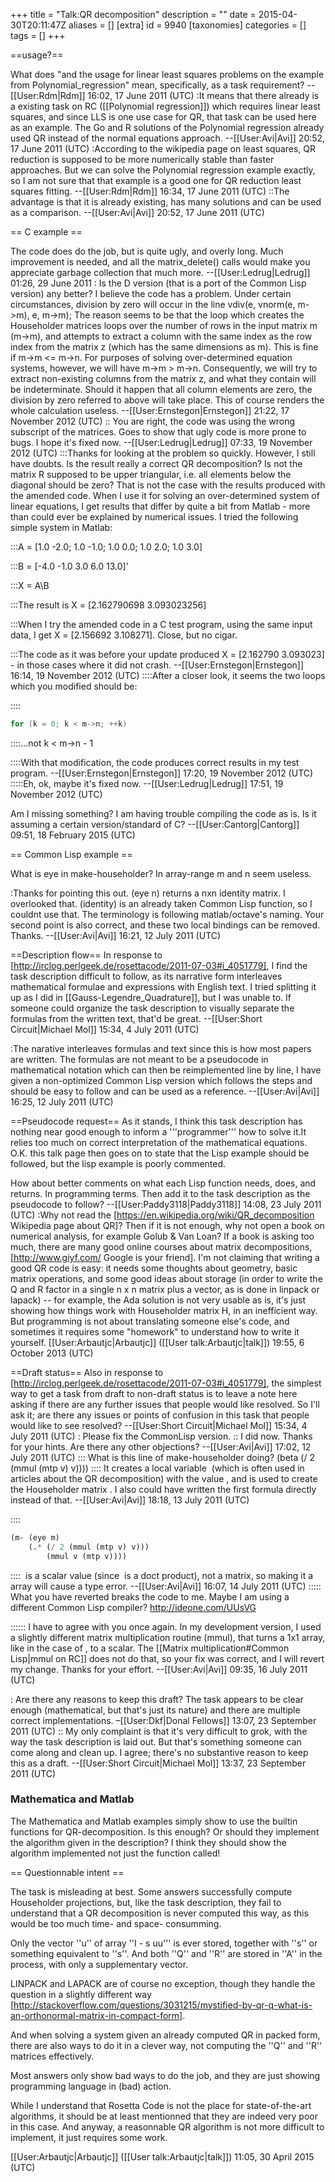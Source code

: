 +++
title = "Talk:QR decomposition"
description = ""
date = 2015-04-30T20:11:47Z
aliases = []
[extra]
id = 9940
[taxonomies]
categories = []
tags = []
+++

==usage?==

What does "and the usage for linear least squares problems on the example from Polynomial_regression" mean, specifically, as a task requirement? --[[User:Rdm|Rdm]] 16:02, 17 June 2011 (UTC)
:It means that there already is a existing task on RC ([[Polynomial regression]]) which requires linear least squares, and since LLS is one use case for QR, that task can be used here as an example. The Go and R solutions of the Polynomial regression already used QR instead of the normal equations approach. --[[User:Avi|Avi]] 20:52, 17 June 2011 (UTC)
:According to the wikipedia page on least squares, QR reduction is supposed to be more numerically stable than faster approaches.  But we can solve the Polynomial regression example exactly, so I am not sure that that example is a good one for QR reduction least squares fitting.  --[[User:Rdm|Rdm]] 16:34, 17 June 2011 (UTC)
::The advantage is that it is already existing, has many solutions and can be used as a comparison. --[[User:Avi|Avi]] 20:52, 17 June 2011 (UTC)

== C example ==

The code does do the job, but is quite ugly, and overly long.  Much improvement is needed, and all the matrix_delete() calls would make you appreciate garbage collection that much more. --[[User:Ledrug|Ledrug]] 01:26, 29 June 2011
: Is the D version (that is a port of the Common Lisp version) any better?
I believe the code has a problem. Under certain circumstances, division by zero will occur in the line
   vdiv(e, vnorm(e, m->m), e, m->m);
The reason seems to be that the loop which creates the Householder matrices loops over the number of rows in the input matrix m (m->m), and attempts to extract a column with the same index as the row index from the matrix z (which has the same dimensions as m). This is fine if m->m <= m->n. For purposes of solving over-determined equation systems, however, we will have m->m > m->n. Consequently, we will try to extract non-existing columns from the matrix z, and what they contain will be indeterminate. Should it happen that all column elements are zero, the division by zero referred to above will take place. This of course renders the whole calculation useless. --[[User:Ernstegon|Ernstegon]] 21:22, 17 November 2012 (UTC)
:: You are right, the code was using the wrong subscript of the matrices.  Goes to show that ugly code is more prone to bugs.  I hope it's fixed now. --[[User:Ledrug|Ledrug]] 07:33, 19 November 2012 (UTC)
:::Thanks for looking at the problem so quickly. However, I still have doubts. Is the result really a correct QR decomposition? Is not the matrix R supposed to be upper triangular, i.e. all elements below the diagonal should be zero? That is not the case with the results produced with the amended code. When I use it for solving an over-determined system of linear equations, I get results that differ by quite a bit from Matlab - more than could ever be explained by numerical issues. I tried the following simple system in Matlab:

:::A = [1.0 -2.0; 1.0 -1.0; 1.0 0.0; 1.0 2.0; 1.0 3.0]

:::B = [-4.0 -1.0 3.0 6.0 13.0]'

:::X = A\B

:::The result is X = [2.162790698 3.093023256]

:::When I try the amended code in a C test program, using the same input data, I get X = [2.156692 3.108271]. Close, but no cigar.

:::The code as it was before your update produced X = [2.162790 3.093023] - in those cases where it did not crash. --[[User:Ernstegon|Ernstegon]] 16:14, 19 November 2012 (UTC)
::::After a closer look, it seems the two loops which you modified should be:

::::
```c
for (k = 0; k < m->n; ++k)
```


::::...not k < m->n - 1

::::With that modification, the code produces correct results in my test program. --[[User:Ernstegon|Ernstegon]] 17:20, 19 November 2012 (UTC)
:::::Eh, ok, maybe it's fixed now. --[[User:Ledrug|Ledrug]] 17:51, 19 November 2012 (UTC)

Am I missing something?  I am having trouble compiling the code as is.  Is it assuming a certain version/standard of C?  --[[User:Cantorg|Cantorg]] 09:51, 18 February 2015 (UTC)

== Common Lisp example ==

What is eye in make-householder? In array-range m and n seem useless.

:Thanks for pointing this out. (eye n) returns a nxn identity matrix. I overlooked that. (identity) is an already taken Common Lisp function, so I couldnt use that. The terminology is following matlab/octave's naming. Your second point is also correct, and these two local bindings can be removed. Thanks. --[[User:Avi|Avi]] 16:21, 12 July 2011 (UTC)

==Description flow==
In response to [http://irclog.perlgeek.de/rosettacode/2011-07-03#i_4051779], I find the task description difficult to follow, as its narrative form interleaves mathematical formulae and expressions with English text. I tried splitting it up as I did in [[Gauss-Legendre_Quadrature]], but I was unable to. If someone could organize the task description to visually separate the formulas from the written text, that'd be great. --[[User:Short Circuit|Michael Mol]] 15:34, 4 July 2011 (UTC)

:The narative interleaves formulas and text since this is how most papers are written. The formulas are not meant to be a pseudocode in mathematical notation which can then be reimplemented line by line, I have given a non-optimized Common Lisp version which follows the steps and should be easy to follow and can be used as a reference. --[[User:Avi|Avi]] 16:25, 12 July 2011 (UTC)

==Pseudocode request==
As it stands, I think this task description has nothing near good enough to inform a '''programmer''' how to solve it.It relies too much on correct interpretation of the mathematical equations. O.K. this talk page then goes on to state that the Lisp example should be followed, but the lisp example is poorly commented.

How about better comments on what each Lisp function needs, does, and returns. In programming terms. Then add it to the task description as the pseudocode to follow? --[[User:Paddy3118|Paddy3118]] 14:08, 23 July 2011 (UTC)
:Why not read the [https://en.wikipedia.org/wiki/QR_decomposition Wikipedia page about QR]? Then if it is not enough, why not open a book on numerical analysis, for example Golub & Van Loan? If a book is asking too much, there are many good online courses about matrix decompositions, [http://www.giyf.com/ Google is your friend]. I'm not claiming that writing a good QR code is easy: it needs some thoughts about geometry, basic matrix operations, and some good ideas about storage (in order to write the Q and R factor in a single n x n matrix plus a vector, as is done in linpack or lapack) -- for example, the Ada solution is not very usable as is, it's just showing how things work with Householder matrix H, in an inefficient way. But programming is not about translating someone else's code, and sometimes it requires some "homework" to understand how to write it yourself. [[User:Arbautjc|Arbautjc]] ([[User talk:Arbautjc|talk]]) 19:55, 6 October 2013 (UTC)

==Draft status==
Also in response to [http://irclog.perlgeek.de/rosettacode/2011-07-03#i_4051779], the simplest way to get a task from draft to non-draft status is to leave a note here asking if there are any further issues that people would like resolved. So I'll ask it; are there any issues or points of confusion in this task that people would like to see resolved? --[[User:Short Circuit|Michael Mol]] 15:34, 4 July 2011 (UTC)
: Please fix the CommonLisp version.
:: I did now. Thanks for your hints. Are there any other objections? --[[User:Avi|Avi]] 17:02, 12 July 2011 (UTC)
::: What is this line of make-householder doing? (beta (/ 2 (mmul (mtp v) v))))
:::: It creates a local variable <math>\beta</math> (which is often used in articles about the QR decomposition) with the value <math>\frac{2}{v^T v}</math>, and is used to create the Householder matrix <math>H = I - \beta \, v v^T</math>. I also could have written the first formula directly instead of that. --[[User:Avi|Avi]] 18:18, 13 July 2011 (UTC)

::::
```lisp
(m- (eye m)
    (.* (/ 2 (mmul (mtp v) v)))
        (mmul v (mtp v))))
```

:::: <math>\beta</math> is a scalar value (since <math>v^T v</math> is a doct product), not a matrix, so making it a array will cause a type error. --[[User:Avi|Avi]] 16:07, 14 July 2011 (UTC)
::::: What you have reverted breaks the code to me. Maybe I am using a different Common Lisp compiler? http://ideone.com/UUsVG

:::::: I have to agree with you once again. In my development version, I used a slightly different matrix multiplication routine (mmul), that turns a 1x1 array, like in the case of <math>v^Tv</math>, to a scalar. The [[Matrix multiplication#Common Lisp|mmul on RC]] does not do that, so your fix was correct, and I will revert my change. Thanks for your effort. --[[User:Avi|Avi]] 09:35, 16 July 2011 (UTC)

: Are there any reasons to keep this draft? The task appears to be clear enough (mathematical, but that's just its nature) and there are multiple correct implementations. –[[User:Dkf|Donal Fellows]] 13:07, 23 September 2011 (UTC)
:: My only complaint is that it's very difficult to grok, with the way the task description is laid out. But that's something someone can come along and clean up. I agree; there's no substantive reason to keep this as a draft. --[[User:Short Circuit|Michael Mol]] 13:37, 23 September 2011 (UTC)



### Mathematica and Matlab

The Mathematica and Matlab examples simply show to use the builtin functions for QR-decomposition.
Is this enough? Or should they implement the algorithm given in the description?
I think they should show the algorithm implemented not just the function called!

== Questionnable intent ==

The task is misleading at best. Some answers successfully compute Householder projections,
but, like the task description, they fail to understand that a QR decomposition is never
computed this way, as this would be too much time- and space- consumming.

Only the vector ''u'' of array ''I - s uu''' is ever stored, together with ''s'' or something equivalent to ''s''.
And both ''Q'' and ''R'' are stored in ''A'' in the process, with only a supplementary vector.

LINPACK and LAPACK are of course no exception, though they handle the question in a slightly
different way [http://stackoverflow.com/questions/3031215/mystified-by-qr-q-what-is-an-orthonormal-matrix-in-compact-form].

And when solving a system given an already computed QR in packed form, there are also ways to do
it in a clever way, not computing the ''Q'' and ''R'' matrices effectively.

Most answers only show bad ways to do the job, and they are just showing programming language
in (bad) action.

While I understand that Rosetta Code is not the place for state-of-the-art algorithms, it should be at least
mentionned that they are indeed very poor in this case. And anyway, a reasonnable QR algorithm is not more difficult
to implement, it just requires some work.

[[User:Arbautjc|Arbautjc]] ([[User talk:Arbautjc|talk]]) 11:05, 30 April 2015 (UTC)

